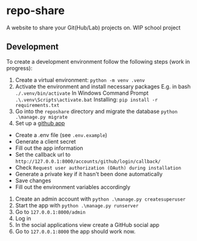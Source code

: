 # repo-share

A website to share your Git(Hub/Lab) projects on. WIP school project

## Development

To create a development environment follow the following steps (work in progress):

1. Create a virtual environment:
   `python -m venv .venv`
1. Activate the environment and install necessary packages
   E.g. in bash
   `./.venv/bin/activate`
   In Windows Command Prompt
   `.\.venv\Scripts\activate.bat`
   Installing:
   `pip install -r requirements.txt`
1. Go into the `reposhare` directory and migrate the database
   `python .\manage.py migrate`
1. Set up a [github app](https://github.com/settings/apps)

- Create a .env file (see `.env.example`)
- Generate a client secret
- Fill out the app information
- Set the callback url to `http://127.0.0.1:8000/accounts/github/login/callback/`
- Check `Request user authorization (OAuth) during installation`
- Generate a private key if it hasn't been done automatically
- Save changes
- Fill out the environment variables accordingly

1. Create an admin account with `python .\manage.py createsuperuser`
1. Start the app with `python .\manage.py runserver`
1. Go to `127.0.0.1:8000/admin`
1. Log in
1. In the social applications view create a GitHub social app
1. Go to `127.0.0.1:8000` the app should work now.
